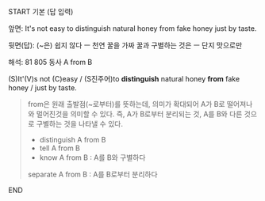START
기본 (답 입력)

앞면:
It's not easy to distinguish natural honey from fake honey just by taste.


뒷면(답):
(~은) 쉽지 않다 ㅡ 천연 꿀을 가짜 꿀과 구별하는 것은 ㅡ 단지 맛으로만


해석:
81 805 동사 A from B

(S)It'(V)s not (C)easy / (S진주어)to **distinguish** natural honey **from** fake honey / just by taste.

>from은 원래 출발점(~로부터)를 뜻하는데, 의미가 확대되어 A가 B로 떨어져나와
>멀어진것을 의미할 수 있다.
>즉, A가 B로부터 분리되는 것, A를 B와 다른 것으로 구별하는 것을 나타낼 수 있다.
>
> - distinguish A from B
> - tell A from B
> - know A from B
> : A를 B와 구별하다
> 
> separate A from B
> : A를 B로부터 분리하다
<!--ID: 1696649412705-->
END